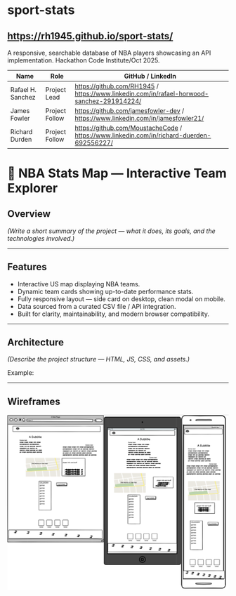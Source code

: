 # sport-stats
## https://rh1945.github.io/sport-stats/
A responsive, searchable database of NBA players showcasing an API implementation. Hackathon Code Institute/Oct 2025.


| Name              | Role           | GitHub / LinkedIn                                                                         |
|-------------------|----------------|-------------------------------------------------------------------------------------------|
| Rafael H. Sanchez | Project Lead   | https://github.com/RH1945 / https://www.linkedin.com/in/rafael-horwood-sanchez-291914224/                          |
| James Fowler      | Project Follow | https://github.com/jamesfowler-dev / https://www.linkedin.com/in/jamesfowler21/           |
| Richard Durden    | Project Follow | https://github.com/MoustacheCode / https://www.linkedin.com/in/richard-duerden-692556227/ |

# 🏀 NBA Stats Map — Interactive Team Explorer

## Overview
*(Write a short summary of the project — what it does, its goals, and the technologies involved.)*

---

##  Features
- Interactive US map displaying NBA teams.
- Dynamic team cards showing up-to-date performance stats.
- Fully responsive layout — side card on desktop, clean modal on mobile.
- Data sourced from a curated CSV file / API integration.
- Built for clarity, maintainability, and modern browser compatibility.

---

##  Architecture
*(Describe the project structure — HTML, JS, CSS, and assets.)*

Example:


---

## Wireframes

![img.png](img.png)


